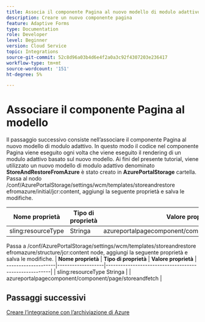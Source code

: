 ```yaml
---
title: Associa il componente Pagina al nuovo modello di modulo adattivo
description: Creare un nuovo componente pagina
feature: Adaptive Forms
type: Documentation
role: Developer
level: Beginner
version: Cloud Service
topic: Integrations
source-git-commit: 52c8d96a03b4d6e4f2a0a3c92f4307203e236417
workflow-type: tm+mt
source-wordcount: '151'
ht-degree: 5%

---
```


# Associare il componente Pagina al modello

Il passaggio successivo consiste nell’associare il componente Pagina al nuovo modello di modulo adattivo. In questo modo il codice nel componente Pagina viene eseguito ogni volta che viene eseguito il rendering di un modulo adattivo basato sul nuovo modello. Ai fini del presente tutorial, viene utilizzato un nuovo modello di modulo adattivo denominato **StoreAndRestoreFromAzure** è stato creato in **AzurePortalStorage** cartella.
Passa al nodo /conf/AzurePortalStorage/settings/wcm/templates/storeandrestore efromazure/initial/jcr:content, aggiungi la seguente proprietà e salva le modifiche.

| **Nome proprietà** | **Tipo di proprietà** | **Valore proprietà** |
|--------------------|-------------------|-------------------------------------------------------|
| sling:resourceType | Stringa | azureportalpagecomponent/component/page/storeandfetch |

Passa a /conf/AzurePortalStorage/settings/wcm/templates/storeandrestore efromazure/structure/jcr:content node, aggiungi la seguente proprietà e salva le modifiche.
| **Nome proprietà**  | **Tipo di proprietà** | **Valore proprietà**                                    | --------------------|-------------------|-------------------------------------------------------| | sling:resourceType Stringa | | azureportalpagecomponent/component/page/storeandfetch |


## Passaggi successivi

[Creare l’integrazione con l’archiviazione di Azure](./create-fdm.md)
